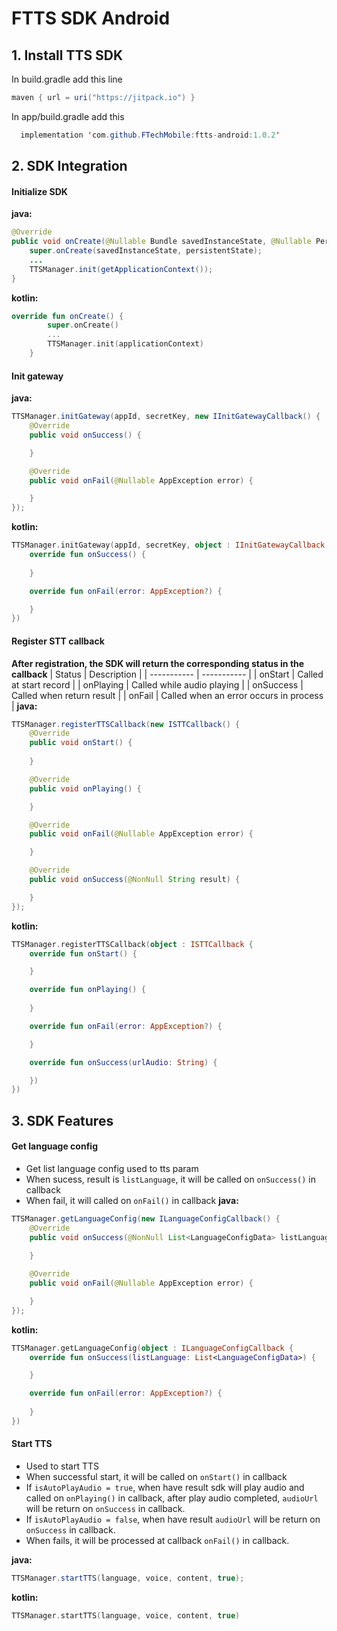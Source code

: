 # FTTS SDK Android


## 1. Install TTS SDK
In build.gradle add this line
```java
maven { url = uri("https://jitpack.io") }
```

In app/build.gradle add this
```java
  implementation 'com.github.FTechMobile:ftts-android:1.0.2'
```

## 2. SDK Integration
#### Initialize SDK
**java:**
```java
@Override
public void onCreate(@Nullable Bundle savedInstanceState, @Nullable PersistableBundle persistentState) {
    super.onCreate(savedInstanceState, persistentState);
    ...
    TTSManager.init(getApplicationContext());
}
```
**kotlin:**
```kotlin
override fun onCreate() {
        super.onCreate()
        ...
        TTSManager.init(applicationContext)
    }
```
#### Init gateway
**java:**
```java
TTSManager.initGateway(appId, secretKey, new IInitGatewayCallback() {
    @Override
    public void onSuccess() {

    }

    @Override
    public void onFail(@Nullable AppException error) {

    }
});
```
**kotlin:**
```kotlin
TTSManager.initGateway(appId, secretKey, object : IInitGatewayCallback {
    override fun onSuccess() {
    
    }

    override fun onFail(error: AppException?) {

    }
})
```
#### Register STT callback
**After registration, the SDK will return the corresponding status in the callback**
| Status     | Description |
| ----------- | ----------- |
| onStart      | Called at start record       |
| onPlaying   | Called while audio playing       |
| onSuccess      | Called when return result       |
| onFail   | Called when an error occurs in process  |
**java:**
```java
TTSManager.registerTTSCallback(new ISTTCallback() {
    @Override
    public void onStart() {
        
    }

    @Override
    public void onPlaying() {

    }

    @Override
    public void onFail(@Nullable AppException error) {

    }

    @Override
    public void onSuccess(@NonNull String result) {

    }
});
```
**kotlin:**
```kotlin
TTSManager.registerTTSCallback(object : ISTTCallback {
    override fun onStart() {

    }

    override fun onPlaying() {
    
    }

    override fun onFail(error: AppException?) {

    }

    override fun onSuccess(urlAudio: String) {

    })
})
```
## 3. SDK Features
#### Get language config
* Get list language config used to tts param
* When sucess, result is `listLanguage`, it will be called on `onSuccess()` in callback
* When fail, it will called on `onFail()` in callback
  **java:**
```java
TTSManager.getLanguageConfig(new ILanguageConfigCallback() {
    @Override
    public void onSuccess(@NonNull List<LanguageConfigData> listLanguage) {
        
    }

    @Override
    public void onFail(@Nullable AppException error) {

    }
});
```
**kotlin:**
```kotlin
TTSManager.getLanguageConfig(object : ILanguageConfigCallback {
    override fun onSuccess(listLanguage: List<LanguageConfigData>) {

    }

    override fun onFail(error: AppException?) {
    
    }
})
```
#### Start TTS
* Used to start TTS
* When successful start, it will be called on `onStart()` in callback
* If `isAutoPlayAudio = true`, when have result sdk will play audio and called on `onPlaying()` in callback, after play audio completed, `audioUrl` will be return on `onSuccess` in callback.
* If `isAutoPlayAudio = false`, when have result `audioUrl` will be return on `onSuccess` in callback.
* When fails, it will be processed at callback `onFail()` in callback.

**java:**
```java
TTSManager.startTTS(language, voice, content, true);
```
**kotlin:**
```kotlin
TTSManager.startTTS(language, voice, content, true)
```